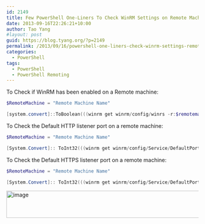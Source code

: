 ```yaml
---
id: 2149
title: Few PowerShell One-Liners To Check WinRM Settings on Remote Machines
date: 2013-09-16T22:26:21+10:00
author: Tao Yang
#layout: post
guid: https://blog.tyang.org/?p=2149
permalink: /2013/09/16/powershell-one-liners-check-winrm-settings-remote-machines/
categories:
  - PowerShell
tags:
  - PowerShell
  - PowerShell Remoting
---
```

To Check if WinRM has been enabled on a Remote machine:

```powershell
$RemoteMachine = "Remote Machine Name"

[system.convert]::ToBoolean(((winrm get winrm/config/winrs -r:$remotemachine | ?{$_ -imatch "AllowRemoteShellAccess"}).split("="))[1].trim())
```

To Check the Default HTTP listener port on a remote machine:
```powershell
$RemoteMachine = "Remote Machine Name"

[System.Convert]:: ToInt32(((winrm get winrm/config/Service/DefaultPorts -r:$RemoteMachine | ?{$_ -imatch "HTTP = " }).split("="))[1].trim())
```
To Check the Default HTTPS listener port on a remote machine:
```powershell
$RemoteMachine = "Remote Machine Name"

[System.Convert]:: ToInt32(((winrm get winrm/config/Service/DefaultPorts -r:$RemoteMachine | ?{$_ -imatch "HTTPS = " }).split("="))[1].trim())
```
<a href="https://blog.tyang.org/wp-content/uploads/2013/09/image4.png"><img style="background-image: none; padding-top: 0px; padding-left: 0px; display: inline; padding-right: 0px; border: 0px;" title="image" alt="image" src="https://blog.tyang.org/wp-content/uploads/2013/09/image_thumb4.png" width="580" height="71" border="0" /></a>